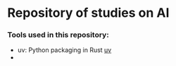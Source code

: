 # Repository of studies on AI

### Tools used in this repository:
- uv: Python packaging in Rust [uv](https://astral.sh/blog/uv)
- 
